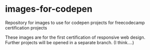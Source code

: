 # images-for-codepen
Repository for images to use for codepen projects for freecodecamp certification projects

These images are for the first certification of responsive web design.  Further projects will be opened in a separate branch. (I think....)
